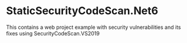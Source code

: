# StaticSecurityCodeScan.Net6
This contains a web project example with security vulnerabilities and its fixes using SecurityCodeScan.VS2019
